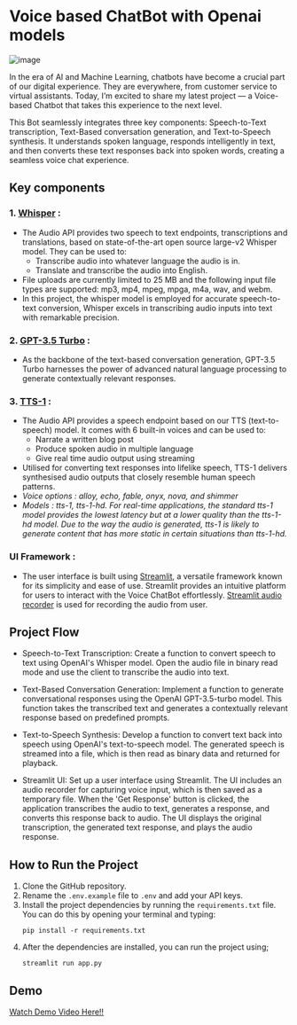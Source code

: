 # Voice based ChatBot with Openai models
![image](https://github.com/GayaaniD/Voicechatbot-openai/assets/125920863/dd0fc455-bbc4-4341-8b0f-c01d7d129928)

In the era of AI and Machine Learning, chatbots have become a crucial part of our digital experience. They are everywhere, from customer service to virtual assistants. Today, I’m excited to share my latest project — a Voice-based Chatbot that takes this experience to the next level.

This Bot seamlessly integrates three key components: Speech-to-Text transcription, Text-Based conversation generation, and Text-to-Speech synthesis. It understands spoken language, responds intelligently in text, and then converts these text responses back into spoken words, creating a seamless voice chat experience.

## Key components 
### 1. [Whisper](https://platform.openai.com/docs/guides/speech-to-text) :
  - The Audio API provides two speech to text endpoints, transcriptions and translations, based on state-of-the-art open source large-v2 Whisper model. They can be used to:
    - Transcribe audio into whatever language the audio is in.
    - Translate and transcribe the audio into English.
  - File uploads are currently limited to 25 MB and the following input file types are supported: mp3, mp4, mpeg, mpga, m4a, wav, and webm.
  - In this project, the whisper model is employed for accurate speech-to-text conversion, Whisper excels in transcribing audio inputs into text with remarkable precision.

### 2. [GPT-3.5 Turbo](https://platform.openai.com/docs/models/gpt-3-5-turbo) : 
  - As the backbone of the text-based conversation generation, GPT-3.5 Turbo harnesses the power of advanced natural language processing to generate contextually relevant responses.

### 3. [TTS-1](https://platform.openai.com/docs/guides/text-to-speech) :
  - The Audio API provides a speech endpoint based on our TTS (text-to-speech) model. It comes with 6 built-in voices and can be used to:
    - Narrate a written blog post
    - Produce spoken audio in multiple language
    - Give real time audio output using streaming
  - Utilised for converting text responses into lifelike speech, TTS-1 delivers synthesised audio outputs that closely resemble human speech patterns.
  - *Voice options : alloy, echo, fable, onyx, nova, and shimmer*
  - *Models : tts-1, tts-1-hd. For real-time applications, the standard tts-1 model provides the lowest latency but at a lower quality than the tts-1-hd model. Due to the way the audio is generated, tts-1 is likely to generate content that has more static in certain situations than tts-1-hd.*

### UI Framework :
  - The user interface is built using [Streamlit](https://docs.streamlit.io/get-started/tutorials/create-an-app), a versatile framework known for its simplicity and ease of use. Streamlit provides an intuitive platform for users to interact with the Voice ChatBot effortlessly. [Streamlit audio recorder](https://pypi.org/project/audio-recorder-streamlit/) is used for recording the audio from user.

## Project Flow
  - Speech-to-Text Transcription:
  Create a function to convert speech to text using OpenAI's Whisper model. Open the audio file in binary read mode and use the client to transcribe the audio into text.
  
  - Text-Based Conversation Generation:
  Implement a function to generate conversational responses using the OpenAI GPT-3.5-turbo model. This function takes the transcribed text and generates a contextually relevant response based on predefined prompts.
  
  - Text-to-Speech Synthesis:
  Develop a function to convert text back into speech using OpenAI's text-to-speech model. The generated speech is streamed into a file, which is then read as binary data and returned for playback.
  
  - Streamlit UI:
  Set up a user interface using Streamlit. The UI includes an audio recorder for capturing voice input, which is then saved as a temporary file. When the 'Get Response' button is clicked, the application transcribes the audio to text, generates a response, and converts this response back to audio. The UI displays the original transcription, the generated text response, and plays the audio response.

## How to Run the Project
1. Clone the GitHub repository.
2. Rename the `.env.example` file to `.env` and add your API keys.
3. Install the project dependencies by running the `requirements.txt` file. You can do this by opening your terminal and typing:
    ```
    pip install -r requirements.txt
    ```
4. After the dependencies are installed, you can run the project using;
   ```
   streamlit run app.py
   ```
   
## Demo
[Watch Demo Video Here!!](https://www.linkedin.com/posts/gayaani_ai-voicetech-innovation-activity-7191309969688793089-oyuj?utm_source=share&utm_medium=member_desktop "Voice ChatBot Demo Video")
